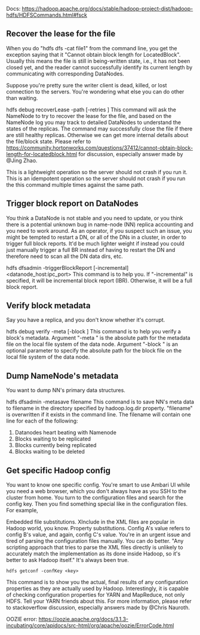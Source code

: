 Docs: https://hadoop.apache.org/docs/stable/hadoop-project-dist/hadoop-hdfs/HDFSCommands.html#fsck

## Recover the lease for the file
When you do "hdfs dfs -cat file1" from the command line, you get the exception saying that it "Cannot obtain block length for LocatedBlock". Usually this means the file is still in being-written state, i.e., it has not been closed yet, and the reader cannot successfully identify its current length by communicating with corresponding DataNodes.

Suppose you're pretty sure the writer client is dead, killed, or lost connection to the servers. You're wondering what else you can do other than waiting.

hdfs debug recoverLease -path <path-of-the-file> [-retries <retry-times>]
This command will ask the NameNode to try to recover the lease for the file, and based on the NameNode log you may track to detailed DataNodes to understand the states of the replicas. The command may successfully close the file if there are still healthy replicas. Otherwise we can get more internal details about the file/block state. Please refer to https://community.hortonworks.com/questions/37412/cannot-obtain-block-length-for-locatedblock.html for discussion, especially answer made by @Jing Zhao.

This is a lightweight operation so the server should not crash if you run it. This is an idempotent operation so the server should not crash if you run the this command multiple times against the same path.

## Trigger block report on DataNodes
You think a DataNode is not stable and you need to update, or you think there is a potential unknown bug in name-node (NN) replica accounting and you need to work around. As an operator, if you suspect such an issue, you might be tempted to restart a DN, or all of the DNs in a cluster, in order to trigger full block reports. It'd be much lighter weight if instead you could just manually trigger a full BR instead of having to restart the DN and therefore need to scan all the DN data dirs, etc.

hdfs dfsadmin -triggerBlockReport [-incremental] <datanode_host:ipc_port>
This command is to help you. If "-incremental" is specified, it will be incremental block report (IBR). Otherwise, it will be a full block report.

## Verify block metadata
Say you have a replica, and you don't know whether it's corrupt.

hdfs debug verify -meta <metadata-file> [-block <block-file>]
This command is to help you verify a block's metadata. Argument "-meta <metadata-file>" is the absolute path for the metadata file on the local file system of the data node. Argument "-block <block-file>" is an optional parameter to specify the absolute path for the block file on the local file system of the data node.

## Dump NameNode's metadata
You want to dump NN's primary data structures.

hdfs dfsadmin -metasave filename
This command is to save NN's meta data to filename in the directory specified by hadoop.log.dir property. "filename" is overwritten if it exists in the command line. The filename will contain one line for each of the following:

1. Datanodes heart beating with Namenode
2. Blocks waiting to be replicated
3. Blocks currently being replicated
4. Blocks waiting to be deleted

## Get specific Hadoop config
You want to know one specific config. You're smart to use Ambari UI while you need a web browser, which you don't always have as you SSH to the cluster from home. You turn to the configuration files and search for the config key. Then you find something special like in the configuration files. For example,

Embedded file substitutions. XInclude in the XML files are popular in Hadoop world, you know.
Property substitutions. Config A's value refers to config B's value, and again, config C's value.
You're in an urgent issue and tired of parsing the configuration files manually. You can do better. "Any scripting approach that tries to parse the XML files directly is unlikely to accurately match the implementation as its done inside Hadoop, so it's better to ask Hadoop itself." It's always been true.

```
hdfs getconf -confKey <key>
```

This command is to show you the actual, final results of any configuration properties as they are actually used by Hadoop. Interestingly, it is capable of checking configuration properties for YARN and MapReduce, not only HDFS. Tell your YARN friends about this. For more information, please refer to stackoverflow discussion, especially answers made by @Chris Nauroth.



OOZIE error: https://oozie.apache.org/docs/3.1.3-incubating/core/apidocs/src-html/org/apache/oozie/ErrorCode.html 